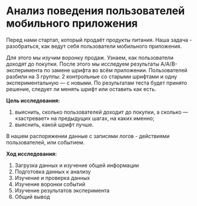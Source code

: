# Анализ поведения пользователей мобильного приложения
Перед нами стартап, который продаёт продукты питания. Наша задача - разобраться, как ведут себя пользователи мобильного приложения. 

Для этого мы изучим воронку продаж. Узнаем, как пользователи доходят до покупки.
После этого мы исследуем результаты A/A/B-эксперимента по замене шрифта во всём приложении. Пользователей разбили на 3 группы: 2 контрольные со старыми шрифтами и одну экспериментальную — с новыми. По результатам теста будет принято решение, следует ли менять шрифт или оставить как есть.

**Цель исследования:**
1. выяснить, сколько пользователей доходит до покупки, а сколько — «застревает» на предыдущих шагах, на каких именно;
2. выяснить, какой шрифт лучше.

В нашем распоряжении данные с записями логов - действиями пользователей, или событием.

**Ход исследования:**
1. Загрузка данных и изучение общей информации
2. Подготовка данных к анализу
3. Изучение и проверка данных
4. Изучение воронки событий
5. Изучение результатов эксперимента
6. Общий вывод
